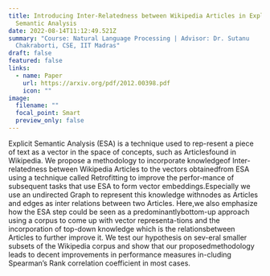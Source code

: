 ```yaml
---
title: Introducing Inter-Relatedness between Wikipedia Articles in Explicit
  Semantic Analysis
date: 2022-08-14T11:12:49.521Z
summary: "Course: Natural Language Processing​ | ​Advisor: Dr. Sutanu
  Chakraborti, CSE, IIT Madras"
draft: false
featured: false
links:
  - name: Paper
    url: https://arxiv.org/pdf/2012.00398.pdf
    icon: ""
image:
  filename: ""
  focal_point: Smart
  preview_only: false
---
```

Explicit Semantic Analysis (ESA) is a technique used to rep-resent a piece of text as a vector in the space of concepts, such as Articlesfound in Wikipedia. We propose a methodology to incorporate knowledgeof Inter-relatedness between Wikipedia Articles to the vectors obtainedfrom ESA using a technique called Retrofitting to improve the perfor-mance  of  subsequent  tasks  that  use  ESA  to  form  vector  embeddings.Especially we use an undirected Graph to represent this knowledge withnodes as Articles and edges as inter relations between two Articles. Here,we also emphasize how the ESA step could be seen as a predominantlybottom-up approach using a corpus to come up with vector representa-tions and the incorporation of top-down knowledge which is the relationsbetween Articles to further improve it. We test our hypothesis on sev-eral smaller subsets of the Wikipedia corpus and show that our proposedmethodology leads to decent improvements in performance measures in-cluding Spearman’s Rank correlation coefficient in most cases.